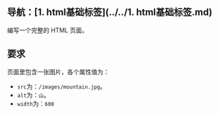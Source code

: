 ## 导航：[1. html基础标签](../../1. html基础标签.md)

编写一个完整的 HTML 页面。

## 要求

页面里包含一张图片，各个属性值为：

-   `src`为：`/images/mountain.jpg`。
-   `alt`为：`山`。
-   `width`为：`600`